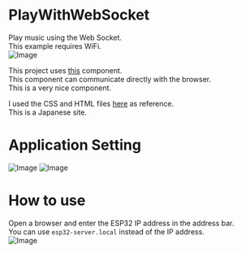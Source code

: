 # PlayWithWebSocket

Play music using the Web Socket.   
This example requires WiFi.   
![Image](https://github.com/user-attachments/assets/2d6a6619-d9fd-4e6c-ac0f-ed0611a0097a)

This project uses [this](https://github.com/Molorius/esp32-websocket) component.   
This component can communicate directly with the browser.   
This is a very nice component.   

I used the CSS and HTML files [here](https://www.webdesignleaves.com/pr/jquery/js-audio-player.html) as reference.   
This is a Japanese site.   

# Application Setting
![Image](https://github.com/user-attachments/assets/81884f66-c4fb-4d74-a45c-15249088d7bf)
![Image](https://github.com/user-attachments/assets/3e107805-0be8-4c7e-92ec-745a48d948e2)

# How to use
Open a browser and enter the ESP32 IP address in the address bar.   
You can use ```esp32-server.local``` instead of the IP address.   
![Image](https://github.com/user-attachments/assets/f0e57de3-bbb4-4727-85e4-32ea3bbde023)
